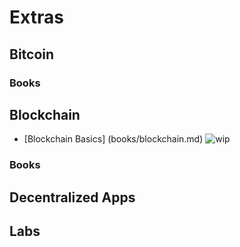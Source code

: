 # Extras

## Bitcoin

### Books

## Blockchain
* [Blockchain Basics] (books/blockchain.md)
![wip](https://img.shields.io/badge/wip-50%25-yellow.svg) 

### Books

## Decentralized Apps

## Labs